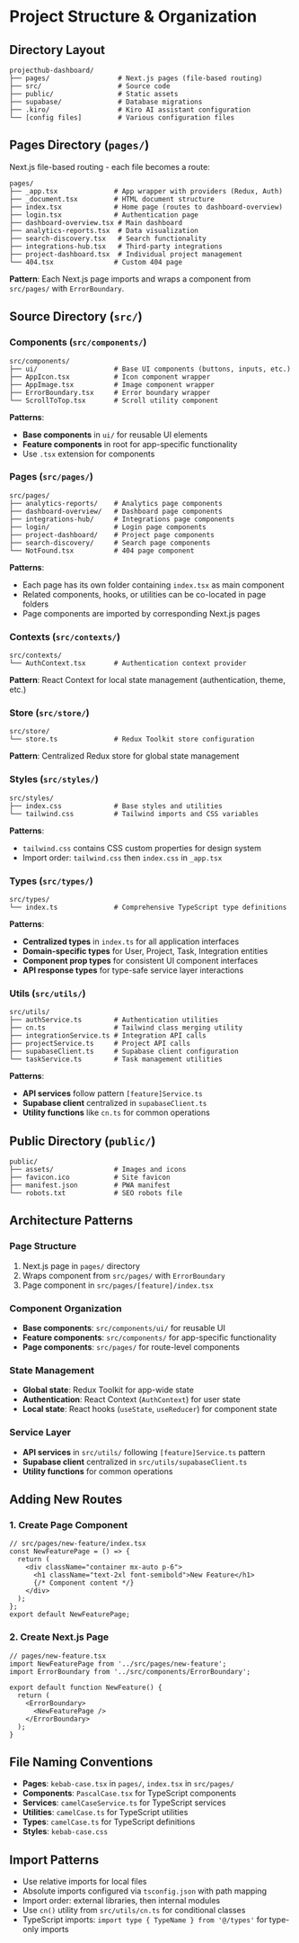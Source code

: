 # Project Structure & Organization

## Directory Layout

```
projecthub-dashboard/
├── pages/                 # Next.js pages (file-based routing)
├── src/                   # Source code
├── public/                # Static assets
├── supabase/              # Database migrations
├── .kiro/                 # Kiro AI assistant configuration
└── [config files]         # Various configuration files
```

## Pages Directory (`pages/`)
Next.js file-based routing - each file becomes a route:

```
pages/
├── _app.tsx              # App wrapper with providers (Redux, Auth)
├── _document.tsx         # HTML document structure
├── index.tsx             # Home page (routes to dashboard-overview)
├── login.tsx             # Authentication page
├── dashboard-overview.tsx # Main dashboard
├── analytics-reports.tsx  # Data visualization
├── search-discovery.tsx   # Search functionality
├── integrations-hub.tsx   # Third-party integrations
├── project-dashboard.tsx  # Individual project management
└── 404.tsx               # Custom 404 page
```

**Pattern**: Each Next.js page imports and wraps a component from `src/pages/` with `ErrorBoundary`.

## Source Directory (`src/`)

### Components (`src/components/`)
```
src/components/
├── ui/                   # Base UI components (buttons, inputs, etc.)
├── AppIcon.tsx           # Icon component wrapper
├── AppImage.tsx          # Image component wrapper
├── ErrorBoundary.tsx     # Error boundary wrapper
└── ScrollToTop.tsx       # Scroll utility component
```

**Patterns**:
- **Base components** in `ui/` for reusable UI elements
- **Feature components** in root for app-specific functionality
- Use `.tsx` extension for components

### Pages (`src/pages/`)
```
src/pages/
├── analytics-reports/    # Analytics page components
├── dashboard-overview/   # Dashboard page components
├── integrations-hub/     # Integrations page components
├── login/                # Login page components
├── project-dashboard/    # Project page components
├── search-discovery/     # Search page components
└── NotFound.tsx          # 404 page component
```

**Patterns**:
- Each page has its own folder containing `index.tsx` as main component
- Related components, hooks, or utilities can be co-located in page folders
- Page components are imported by corresponding Next.js pages

### Contexts (`src/contexts/`)
```
src/contexts/
└── AuthContext.tsx       # Authentication context provider
```

**Pattern**: React Context for local state management (authentication, theme, etc.)

### Store (`src/store/`)
```
src/store/
└── store.ts              # Redux Toolkit store configuration
```

**Pattern**: Centralized Redux store for global state management

### Styles (`src/styles/`)
```
src/styles/
├── index.css             # Base styles and utilities
└── tailwind.css          # Tailwind imports and CSS variables
```

**Patterns**:
- `tailwind.css` contains CSS custom properties for design system
- Import order: `tailwind.css` then `index.css` in `_app.tsx`

### Types (`src/types/`)
```
src/types/
└── index.ts              # Comprehensive TypeScript type definitions
```

**Patterns**:
- **Centralized types** in `index.ts` for all application interfaces
- **Domain-specific types** for User, Project, Task, Integration entities
- **Component prop types** for consistent UI component interfaces
- **API response types** for type-safe service layer interactions

### Utils (`src/utils/`)
```
src/utils/
├── authService.ts        # Authentication utilities
├── cn.ts                 # Tailwind class merging utility
├── integrationService.ts # Integration API calls
├── projectService.ts     # Project API calls
├── supabaseClient.ts     # Supabase client configuration
└── taskService.ts        # Task management utilities
```

**Patterns**:
- **API services** follow pattern `[feature]Service.ts`
- **Supabase client** centralized in `supabaseClient.ts`
- **Utility functions** like `cn.ts` for common operations

## Public Directory (`public/`)
```
public/
├── assets/               # Images and icons
├── favicon.ico           # Site favicon
├── manifest.json         # PWA manifest
└── robots.txt            # SEO robots file
```

## Architecture Patterns

### Page Structure
1. Next.js page in `pages/` directory
2. Wraps component from `src/pages/` with `ErrorBoundary`
3. Page component in `src/pages/[feature]/index.tsx`

### Component Organization
- **Base components**: `src/components/ui/` for reusable UI
- **Feature components**: `src/components/` for app-specific functionality  
- **Page components**: `src/pages/` for route-level components

### State Management
- **Global state**: Redux Toolkit for app-wide state
- **Authentication**: React Context (`AuthContext`) for user state
- **Local state**: React hooks (`useState`, `useReducer`) for component state

### Service Layer
- **API services** in `src/utils/` following `[feature]Service.ts` pattern
- **Supabase client** centralized in `src/utils/supabaseClient.ts`
- **Utility functions** for common operations

## Adding New Routes

### 1. Create Page Component
```tsx
// src/pages/new-feature/index.tsx
const NewFeaturePage = () => {
  return (
    <div className="container mx-auto p-6">
      <h1 className="text-2xl font-semibold">New Feature</h1>
      {/* Component content */}
    </div>
  );
};
export default NewFeaturePage;
```

### 2. Create Next.js Page
```tsx
// pages/new-feature.tsx
import NewFeaturePage from '../src/pages/new-feature';
import ErrorBoundary from '../src/components/ErrorBoundary';

export default function NewFeature() {
  return (
    <ErrorBoundary>
      <NewFeaturePage />
    </ErrorBoundary>
  );
}
```

## File Naming Conventions
- **Pages**: `kebab-case.tsx` in `pages/`, `index.tsx` in `src/pages/`
- **Components**: `PascalCase.tsx` for TypeScript components
- **Services**: `camelCaseService.ts` for TypeScript services
- **Utilities**: `camelCase.ts` for TypeScript utilities
- **Types**: `camelCase.ts` for TypeScript definitions
- **Styles**: `kebab-case.css`

## Import Patterns
- Use relative imports for local files
- Absolute imports configured via `tsconfig.json` with path mapping
- Import order: external libraries, then internal modules
- Use `cn()` utility from `src/utils/cn.ts` for conditional classes
- TypeScript imports: `import type { TypeName } from '@/types'` for type-only imports